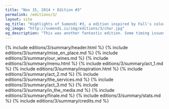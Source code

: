 ```yaml
---
title: "Nov 15, 2014 • Edition #3"
permalink: /editions/3/
layout: site
og_title: "Highlights of Sumendi #3, a edition inspired by Fall's colors: Haustlitir."
og_image: "http://sumendi.is/img/editions/3/char.jpg"
og_description: "This was another fantastic edition. Some timing issues with the 1st pass –sorry for them, dear friends!– but the feedback of our lovely guests has been great and we are again honored to count with their support for making Sumendi a reality."
---
```



{% include editions/3/summary/header.html %}
{% include editions/3/summary/mise_en_place.md %}
{% include editions/3/summary/our_wines.md %}
{% include editions/3/summary/menu.html %}
{% include editions/3/summary/act_1.md %}
{% include editions/3/summary/inspiration.html %}
{% include editions/3/summary/act_2.md %}
{% include editions/3/summary/the_services.md %}
{% include editions/3/summary/act_3.md %}
{% include editions/3/summary/in_the_media.md %}
{% include editions/3/summary/finale.md %}
{% include editions/3/summary/stats.md %}
{% include editions/3/summary/credits.md %}